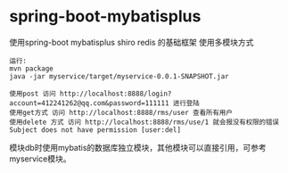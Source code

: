 # spring-boot-mybatisplus
使用spring-boot mybatisplus shiro redis 的基础框架 使用多模块方式

```
运行:
mvn package
java -jar myservice/target/myservice-0.0.1-SNAPSHOT.jar

使用post 访问 http://localhost:8888/login?account=412241262@qq.com&password=111111 进行登陆
使用get方式 访问 http://localhost:8888/rms/user 查看所有用户
使用delete 方式 访问 http://localhost:8888/rms/use/1 就会报没有权限的错误 Subject does not have permission [user:del]
```


模块db时使用mybatis的数据库独立模块，其他模块可以直接引用，可参考myservice模块。


